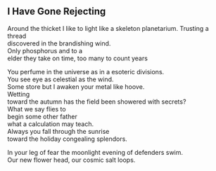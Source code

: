 I Have Gone Rejecting
---------------------
Around the thicket I like to light like a skeleton planetarium. Trusting a thread  
discovered in the brandishing wind.  
Only phosphorus and to a  
elder they take on time, too many to count years  
  
You perfume in the universe as in a esoteric divisions.  
You see eye as celestial as the wind.  
Some store but I awaken your metal like hoove.  
Wetting  
toward the autumn has the field been showered with secrets?  
What we say flies to  
begin some other father  
what a calculation may teach.  
Always you fall through the sunrise  
toward the holiday congealing splendors.  
  
In your leg of fear the moonlight evening of defenders swim.  
Our new flower head, our cosmic salt loops.  
